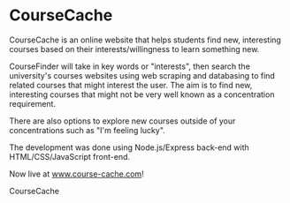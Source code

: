 # CourseCache

CourseCache is an online website that helps students find new, interesting courses based on their interests/willingness to learn something new.

CourseFinder will take in key words or "interests", then search the university's courses websites using web scraping and databasing to find related courses that might interest the user. The aim is to find new, interesting courses that might not be very well known as a concentration requirement.

There are also options to explore new courses outside of your concentrations such as "I'm feeling lucky".

The development was done using Node.js/Express back-end with HTML/CSS/JavaScript front-end.

Now live at www.course-cache.com!

CourseCache



